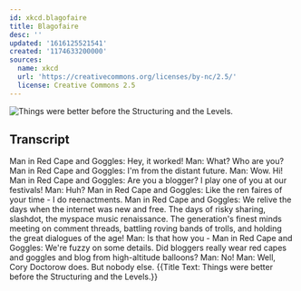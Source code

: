 ```yaml
---
id: xkcd.blagofaire
title: Blagofaire
desc: ''
updated: '1616125521541'
created: '1174633200000'
sources:
  name: xkcd
  url: 'https://creativecommons.org/licenses/by-nc/2.5/'
  license: Creative Commons 2.5
---
```

![Things were better before the Structuring and the Levels.](https://imgs.xkcd.com/comics/blagofaire.png)

## Transcript
Man in Red Cape and Goggles: Hey, it worked!
Man: What? Who are you?
Man in Red Cape and Goggles: I'm from the distant future.
Man: Wow.  Hi!
Man in Red Cape and Goggles: Are you a blogger?  I play one of you at our festivals!
Man: Huh?
Man in Red Cape and Goggles: Like the ren faires of your time - I do reenactments.
Man in Red Cape and Goggles: We relive the days when the internet was new and free.  The days of risky sharing, slashdot, the myspace music renaissance.  The generation's finest minds meeting on comment threads, battling roving bands of trolls, and holding the great dialogues of the age!
Man: Is that how you -
Man in Red Cape and Goggles: We're fuzzy on some details.  Did bloggers really wear red capes and goggles and blog from high-altitude balloons?
Man: No!
Man: Well, Cory Doctorow does.  But nobody else.
{{Title Text: Things were better before the Structuring and the Levels.}}
